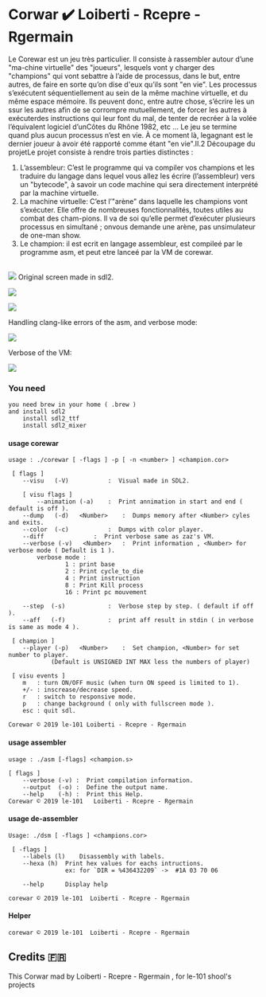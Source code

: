 # Corwar :heavy_check_mark: Loiberti - Rcepre - Rgermain 

Le Corewar est un jeu très particulier.
Il consiste à rassembler autour d’une "ma-chine virtuelle" des "joueurs",
lesquels vont y charger des "champions" qui vont sebattre à l’aide de processus,
dans le but, entre autres, de faire en sorte qu’on dise d'eux qu’ils sont "en vie".
Les processus s’exécutent séquentiellement au sein de la même machine virtuelle,
et du même espace mémoire. Ils peuvent donc, entre autre chose, s’écrire les un 
ssur les autres afin de se corrompre mutuellement, de forcer les autres à 
exécuterdes instructions qui leur font du mal, de tenter de recréer à la volée 
l’équivalent logiciel d’unCôtes du Rhône 1982, etc ...
Le jeu se termine quand plus aucun processus n’est en vie. 
À ce moment là, legagnant est le dernier joueur à avoir été rapporté comme étant
"en vie".II.2  Découpage du projetLe projet consiste à rendre trois parties 
distinctes :


1.  L’assembleur: C’est le programme qui va compiler vos champions et les
    traduire du langage dans lequel vous allez les écrire (l’assembleur) 
    vers un "bytecode", à savoir un code machine qui sera directement interprété
    par la machine virtuelle.
2.  La machine virtuelle: C’est l’"arène" dans laquelle les champions vont 
    s’exécuter. 
    Elle offre de nombreuses fonctionnalités, toutes utiles au combat des 
    cham-pions. Il va de soi qu’elle permet d’exécuter plusieurs processus en 
    simultané ; onvous demande une arène, pas unsimulateur de one-man show.
3.  Le champion: il est ecrit en langage assembleur, est compileé par le 
    programme asm, et peut etre lanceé par la VM de corewar.

<br />
<img src="https://i.imgur.com/ZkxLhCo.jpg" />
Original screen made in sdl2.

![](https://gitlab.com/rcepre/corewar/raw/master/pictures/cw3.png)

![](https://gitlab.com/rcepre/corewar/raw/master/pictures/cw4.png)

Handling clang-like errors of the asm, and verbose mode:

![](https://gitlab.com/rcepre/corewar/raw/master/pictures/asm_pict.png)

Verbose of the VM: 

![](https://gitlab.com/rcepre/corewar/raw/master/pictures/verbsoe.png)

### You need
```
you need brew in your home ( .brew )
and install sdl2
    install sdl2_ttf
    install sdl2_mixer

```

#### usage corewar
```
usage : ./corewar [ -flags ] -p [ -n <number> ] <champion.cor>

 [ flags ]
  	--visu	 (-V)			:  Visual made in SDL2.

	[ visu flags ]
		--animation (-a)	:  Print annimation in start and end ( default is off ).
	--dump	 (-d)   <Number>	:  Dumps memory after <Number> cyles and exits.
	--color	 (-c)			:  Dumps with color player.
	--diff				:  Print verbose same as zaz's VM.
  	--verbose (-v)   <Number>	:  Print information , <Number> for verbose mode ( Default is 1 ).
		verbose mode :
				1 : print base
				2 : Print cycle_to_die
				4 : Print instruction
				8 : Print Kill process
				16 : Print pc mouvement

	--step	(-s)			:  Verbose step by step. ( default if off ).
	--aff	(-f)			:  print aff result in stdin ( in verbose is same as mode 4 ).

 [ champion ]
	--player (-p)   <Number>	:  Set champion, <Number> for set number to player.
			(Default is UNSIGNED INT MAX less the numbers of player)

 [ visu events ]
	m   : turn ON/OFF music (when turn ON speed is limited to 1).
	+/- : inscrease/decrease speed.
	r   : switch to responsive mode.
	p   : change background ( only with fullscreen mode ).
	esc : quit sdl.

Corewar © 2019 le-101 Loiberti - Rcepre - Rgermain
```

#### usage assembler
```
usage : ./asm [-flags] <champion.s>

[ flags ]
	--verbose (-v) :  Print compilation information.
	--output  (-o) :  Define the output name.
	--help    (-h) :  Print this Help.
Corewar	© 2019 le-101   Loiberti - Rcepre - Rgermain
```

#### usage de-assembler
```
Usage: ./dsm [ -flags ] <champions.cor>

 [ -flags ]
	--labels (l)	Disassembly with labels.
	--hexa (h)	Print hex values for eachs intructions.
				ex: for `DIR = %436432209` ->  #1A 03 70 06

	--help		Display help

corewar © 2019 le-101  Loiberti - Rcepre - Rgermain
```

#### Helper
```
corewar © 2019 le-101  Loiberti - Rcepre - Rgermain
````

 
 ## Credits :fr:
 
 This Corwar mad by Loiberti - Rcepre - Rgermain , for le-101 shool's projects